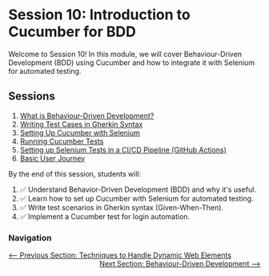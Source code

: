 # Session 10: Introduction to Cucumber for BDD

Welcome to Session 10! In this module, we will cover Behaviour-Driven Development (BDD) using Cucumber and how to integrate it with Selenium for automated testing.

## Sessions

1. [What is Behaviour-Driven Development?](intro-to-cucumber-for-bdd.md)
2. [Writing Test Cases in Gherkin Syntax](writing-test-cases-in-gherkin-syntax.md)
3. [Setting Up Cucumber with Selenium](setting-up-cucumber-with-selenium.md)
4. [Running Cucumber Tests](running-cucumber-tests.md)
5. [Setting up Selenium Tests in a CI/CD Pipeline (GitHub Actions)](setting-up-selenium-test-in-a-ci-cd-pipeline.md)
6. [Basic User Journey](basic-user-journey.md)


By the end of this session, students will:
1. ✅ Understand Behavior-Driven Development (BDD) and why it's useful.
2. ✅ Learn how to set up Cucumber with Selenium for automated testing.
3. ✅ Write test scenarios in Gherkin syntax (Given-When-Then).
4. ✅ Implement a Cucumber test for login automation.


### Navigation

<div style="width: 100%">
<a href='../9-handling-web-elements/techniques-to-handle-dynamic-web-elements.md'><-- Previous Section: Techniques to Handle Dynamic Web Elements</a>
<div align="right"><a href='intro-to-cucumber-for-bdd.md'> Next Section: Behaviour-Driven Development --></a></div>
</div>
